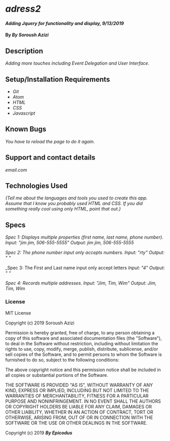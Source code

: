 # _adress2_

#### _Adding Jquery for functionality and display, 9/13/2019_

#### By _**By Soroush Azizi**_

## Description

_Adding more touches including Event Delegation and User Interface._

## Setup/Installation Requirements

* _Git_
* _Atom_
* _HTML_
* _CSS_
* _Javascript_

## Known Bugs

_You have to reload the page to do it again._

## Support and contact details

_email.com_

## Technologies Used

_{Tell me about the languages and tools you used to create this app. Assume that I know you probably used HTML and CSS. If you did something really cool using only HTML, point that out.}_

## Specs

_Spec 1: Displays multiple properties (first name, last name, phone number)._
  _Input: "jim jim, 506-555-5555"_
  _Output: jim jim, 506-555-5555_

_Spec 2: The phone number input only accepts numbers._
  _Input: "rty"_
  _Output: " "_

_Spec 3: The First and Last name input only accept letters
  _Input: "4"_
  _Output: " "_

_Spec 4: Records multiple addresses._
  _Input: "Jim, Tim, Wim"_
  _Output: Jim, Tim, Wim_

### License

MIT License

Copyright (c) 2019 Soroush Azizi

Permission is hereby granted, free of charge, to any person obtaining a copy
of this software and associated documentation files (the "Software"), to deal
in the Software without restriction, including without limitation the rights
to use, copy, modify, merge, publish, distribute, sublicense, and/or sell
copies of the Software, and to permit persons to whom the Software is
furnished to do so, subject to the following conditions:

The above copyright notice and this permission notice shall be included in all
copies or substantial portions of the Software.

THE SOFTWARE IS PROVIDED "AS IS", WITHOUT WARRANTY OF ANY KIND, EXPRESS OR
IMPLIED, INCLUDING BUT NOT LIMITED TO THE WARRANTIES OF MERCHANTABILITY,
FITNESS FOR A PARTICULAR PURPOSE AND NONINFRINGEMENT. IN NO EVENT SHALL THE
AUTHORS OR COPYRIGHT HOLDERS BE LIABLE FOR ANY CLAIM, DAMAGES OR OTHER
LIABILITY, WHETHER IN AN ACTION OF CONTRACT, TORT OR OTHERWISE, ARISING FROM,
OUT OF OR IN CONNECTION WITH THE SOFTWARE OR THE USE OR OTHER DEALINGS IN THE
SOFTWARE.

Copyright (c) 2019 **_By Epicodus_**
